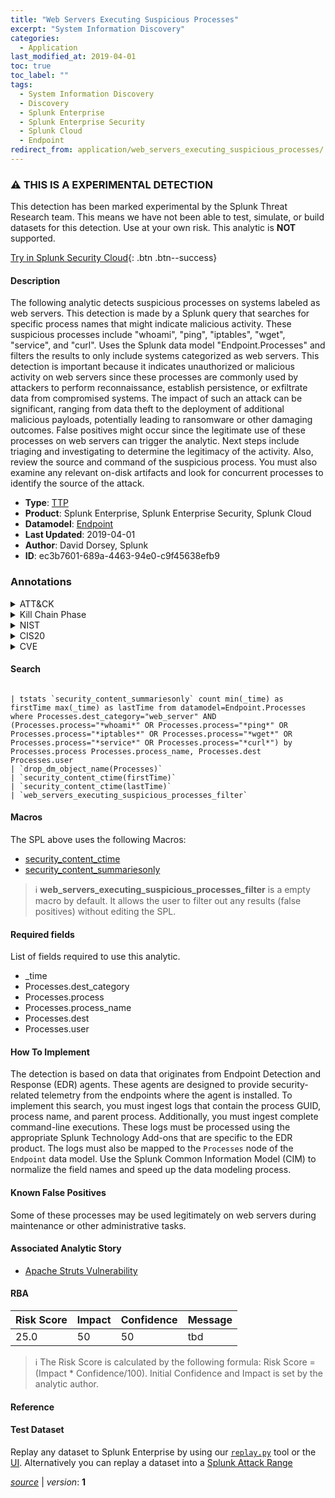 ```yaml
---
title: "Web Servers Executing Suspicious Processes"
excerpt: "System Information Discovery"
categories:
  - Application
last_modified_at: 2019-04-01
toc: true
toc_label: ""
tags:
  - System Information Discovery
  - Discovery
  - Splunk Enterprise
  - Splunk Enterprise Security
  - Splunk Cloud
  - Endpoint
redirect_from: application/web_servers_executing_suspicious_processes/
---
```


### :warning: THIS IS A EXPERIMENTAL DETECTION
This detection has been marked experimental by the Splunk Threat Research team. This means we have not been able to test, simulate, or build datasets for this detection. Use at your own risk. This analytic is **NOT** supported.


[Try in Splunk Security Cloud](https://www.splunk.com/en_us/cyber-security.html){: .btn .btn--success}

#### Description

The following analytic detects suspicious processes on systems labeled as web servers. This detection is made by a Splunk query that searches for specific process names that might indicate malicious activity. These suspicious processes include &#34;whoami&#34;, &#34;ping&#34;, &#34;iptables&#34;, &#34;wget&#34;, &#34;service&#34;, and &#34;curl&#34;. Uses the Splunk data model &#34;Endpoint.Processes&#34; and filters the results to only include systems categorized as web servers. This detection is important because it indicates unauthorized or malicious activity on web servers since these processes are commonly used by attackers to perform reconnaissance, establish persistence, or exfiltrate data from compromised systems. The impact of such an attack can be significant, ranging from data theft to the deployment of additional malicious payloads, potentially leading to ransomware or other damaging outcomes. False positives might occur since the legitimate use of these processes on web servers can trigger the analytic. Next steps include triaging and investigating to determine the legitimacy of the activity. Also, review the source and command of the suspicious process. You must also examine any relevant on-disk artifacts and look for concurrent processes to identify the source of the attack.

- **Type**: [TTP](https://github.com/splunk/security_content/wiki/Detection-Analytic-Types)
- **Product**: Splunk Enterprise, Splunk Enterprise Security, Splunk Cloud
- **Datamodel**: [Endpoint](https://docs.splunk.com/Documentation/CIM/latest/User/Endpoint)
- **Last Updated**: 2019-04-01
- **Author**: David Dorsey, Splunk
- **ID**: ec3b7601-689a-4463-94e0-c9f45638efb9

### Annotations
<details>
  <summary>ATT&CK</summary>

<div markdown="1">

#### [ATT&CK](https://attack.mitre.org/)

| ID          | Technique   | Tactic         |
| ----------- | ----------- |--------------- |
| [T1082](https://attack.mitre.org/techniques/T1082/) | System Information Discovery | Discovery |

</div>
</details>


<details>
  <summary>Kill Chain Phase</summary>

<div markdown="1">

* Exploitation


</div>
</details>


<details>
  <summary>NIST</summary>

<div markdown="1">

* DE.CM



</div>
</details>

<details>
  <summary>CIS20</summary>

<div markdown="1">

* CIS 10



</div>
</details>

<details>
  <summary>CVE</summary>

<div markdown="1">


</div>
</details>


#### Search

```

| tstats `security_content_summariesonly` count min(_time) as firstTime max(_time) as lastTime from datamodel=Endpoint.Processes where Processes.dest_category="web_server" AND (Processes.process="*whoami*" OR Processes.process="*ping*" OR Processes.process="*iptables*" OR Processes.process="*wget*" OR Processes.process="*service*" OR Processes.process="*curl*") by Processes.process Processes.process_name, Processes.dest Processes.user
| `drop_dm_object_name(Processes)` 
| `security_content_ctime(firstTime)` 
| `security_content_ctime(lastTime)` 
| `web_servers_executing_suspicious_processes_filter`
```

#### Macros
The SPL above uses the following Macros:
* [security_content_ctime](https://github.com/splunk/security_content/blob/develop/macros/security_content_ctime.yml)
* [security_content_summariesonly](https://github.com/splunk/security_content/blob/develop/macros/security_content_summariesonly.yml)

> :information_source:
> **web_servers_executing_suspicious_processes_filter** is a empty macro by default. It allows the user to filter out any results (false positives) without editing the SPL.



#### Required fields
List of fields required to use this analytic.
* _time
* Processes.dest_category
* Processes.process
* Processes.process_name
* Processes.dest
* Processes.user



#### How To Implement
The detection is based on data that originates from Endpoint Detection and Response (EDR) agents. These agents are designed to provide security-related telemetry from the endpoints where the agent is installed. To implement this search, you must ingest logs that contain the process GUID, process name, and parent process. Additionally, you must ingest complete command-line executions. These logs must be processed using the appropriate Splunk Technology Add-ons that are specific to the EDR product. The logs must also be mapped to the `Processes` node of the `Endpoint` data model. Use the Splunk Common Information Model (CIM) to normalize the field names and speed up the data modeling process.
#### Known False Positives
Some of these processes may be used legitimately on web servers during maintenance or other administrative tasks.

#### Associated Analytic Story
* [Apache Struts Vulnerability](/stories/apache_struts_vulnerability)




#### RBA

| Risk Score  | Impact      | Confidence   | Message      |
| ----------- | ----------- |--------------|--------------|
| 25.0 | 50 | 50 | tbd |


> :information_source:
> The Risk Score is calculated by the following formula: Risk Score = (Impact * Confidence/100). Initial Confidence and Impact is set by the analytic author.


#### Reference


#### Test Dataset
Replay any dataset to Splunk Enterprise by using our [`replay.py`](https://github.com/splunk/attack_data#using-replaypy) tool or the [UI](https://github.com/splunk/attack_data#using-ui).
Alternatively you can replay a dataset into a [Splunk Attack Range](https://github.com/splunk/attack_range#replay-dumps-into-attack-range-splunk-server)




[*source*](https://github.com/splunk/security_content/tree/develop/detections/application/web_servers_executing_suspicious_processes.yml) \| *version*: **1**